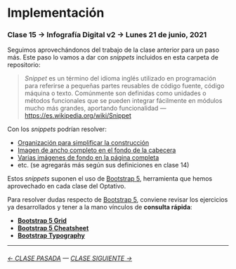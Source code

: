 # Implementación 

### Clase 15 → Infografía Digital v2 → Lunes 21 de junio, 2021

Seguimos aprovechándonos del trabajo de la clase anterior para un paso más. Este paso lo vamos a dar con *snippets* incluidos en esta carpeta de repositorio:

> *Snippet* es un término del idioma inglés utilizado en programación para referirse a pequeñas partes reusables de código fuente, código máquina o texto. Comúnmente son definidas como unidades o métodos funcionales que se pueden integrar fácilmente en módulos mucho más grandes, aportando funcionalidad — https://es.wikipedia.org/wiki/Snippet

Con los *snippets* podrían resolver: 

- [Organización para simplificar la construcción](https://profesorfaco.github.io/dno075-2021-1/clase-14/snippets/organizacion.html)
- [Imagen de ancho completo en el fondo de la cabecera](https://profesorfaco.github.io/dno075-2021-1/clase-14/snippets/encabezado.html)
- [Varias imágenes de fondo en la página completa](https://profesorfaco.github.io/dno075-2021-1/clase-14/snippets/imagenes_de_fondo.html)
- etc. (se agregarás más según sus definiciones en clase 14)

Estos *snippets* suponen el uso de [Bootstrap 5](https://getbootstrap.com/), herramienta que hemos aprovechado en cada clase del Optativo. 

Para resolver dudas respecto de [Bootstrap 5](https://getbootstrap.com/), conviene revisar los ejercicios ya desarrollados y tener a la mano vínculos de **consulta rápida**:

- **[Bootstrap 5 Grid](https://getbootstrap.com/docs/5.0/examples/grid/)**
- **[Bootstrap 5 Cheatsheet](https://getbootstrap.com/docs/5.0/examples/cheatsheet/)**
- **[Bootstrap Typography](https://www.tutorialrepublic.com/twitter-bootstrap-tutorial/bootstrap-typography.php)**


- - - - - - - - - - - 

###### [← CLASE PASADA](https://github.com/profesorfaco/dno075-2021-1/tree/main/clase-14) — [CLASE SIGUIENTE →](https://github.com/profesorfaco/dno075-2021-1/tree/main/clase-17)
